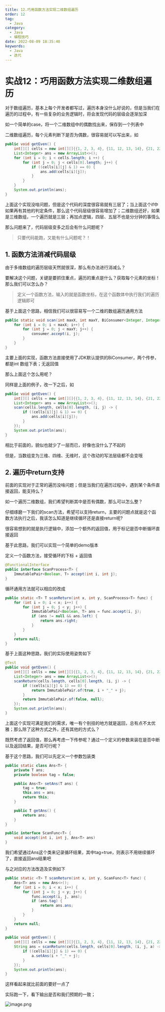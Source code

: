 ```yaml
---
title: 12.巧用函数方法实现二维数组遍历
order: 12
tag:
  - Java
category:
  - Java
  - 编程技巧
date: 2022-08-09 18:35:40
keywords:
  - Java
  - 迭代
---
```


# 实战12：巧用函数方法实现二维数组遍历

对于数组遍历，基本上每个开发者都写过，遍历本身没什么好说的，但是当我们在遍历的过程中，有一些复杂的业务逻辑时，将会发现代码的层级会逐渐加深

<!-- more -->

如一个简单的case，将一个二维数组中的偶数找出来，保存到一个列表中

二维数组遍历，每个元素判断下是否为偶数，很容易就可以写出来，如

```java
public void getEven() {
    int[][] cells = new int[][]{{1, 2, 3, 4}, {11, 12, 13, 14}, {21, 22, 23, 24}};
    List<Integer> ans = new ArrayList<>();
    for (int i = 0; i < cells.length; i ++) {
        for (int j = 0; j < cells[0].length; j++) {
            if ((cells[i][j] & 1) == 0) {
                ans.add(cells[i][j]);
            }
        }
    }
    System.out.println(ans);
}
```

上面这个实现没啥问题，但是这个代码的深度很容易就有三层了；当上面这个if中如果再有其他的判定条件，那么这个代码层级很容易增加了；二维数组还好，如果是三维数组，一个遍历就是三层；再加点逻辑，四层、五层不也是分分钟的事情么

那么问题来了，代码层级变多之后会有什么问题呢？

> 只要代码能跑，又能有什么问题呢？！

## 1. 函数方法消减代码层级

由于多维数组的遍历层级天然就很深，那么有办法进行消减么？

要解决这个问题，关键是要抓住重点，遍历的重点是什么？获取每个元素的坐标！那么我们可以怎么办？

> 定义一个函数方法，输入的就是函数坐标，在这个函数体中执行我们的遍历逻辑即可

基于上面这个思路，相信我们可以很容易写一个二维的数组遍历通用方法

```java
public static void scan(int maxX, int maxY, BiConsumer<Integer, Integer> consumer) {
    for (int i = 0; i < maxX; i++) {
        for (int j = 0; j < maxY; j++) {
            consumer.accept(i, j);
        }
    }
}
```

主要上面的实现，函数方法直接使用了JDK默认提供的BiConsumer，两个传参，都是int 数组下表；无返回值

那么上面这个怎么用呢？

同样是上面的例子，改一下之后，如

```java
public void getEven() {
    int[][] cells = new int[][]{{1, 2, 3, 4}, {11, 12, 13, 14}, {21, 22, 23, 24}};
    List<Integer> ans = new ArrayList<>();
    scan(cells.length, cells[0].length, (i, j) -> {
        if ((cells[i][j] & 1) == 0) {
            ans.add(cells[i][j]);
        }
    });
    System.out.println(ans);
}
```

相比于前面的，貌似也就少了一层而已，好像也没什么了不起的

但是，当数组变为三维、四维、无维时，这个改动的写法层级都不会变哦

## 2. 遍历中return支持

前面的实现对于正常的遍历没啥问题；但是当我们在遍历过程中，遇到某个条件直接返回，能支持么？

如一个遍历二维数组，我们希望判断其中是否有偶数，那么可以怎么整？

仔细琢磨一下我们的scan方法，希望可以支持return，主要的问题点就是这个函数方法执行之后，我该怎么知道是继续循环还是直接return呢?

很容易想到的就是执行逻辑中，添加一个额外的返回值，用于标记是否中断循环直接返回

基于此思路，我们可以实现一个简单的demo版本

定义一个函数方法，接受循环的下标 + 返回值

```java
@FunctionalInterface
public interface ScanProcess<T> {
    ImmutablePair<Boolean, T> accept(int i, int j);
}
```

循环通用方法就可以相应的改成

```java
public static <T> T scanReturn(int x, int y, ScanProcess<T> func) {
    for (int i = 0; i < x; i++) {
        for (int j = 0; j < y; j++) {
            ImmutablePair<Boolean, T> ans = func.accept(i, j);
            if (ans != null && ans.left) {
                return ans.right;
            }
        }
    }
    return null;
}
```

基于上面这种思路，我们的实际使用姿势如下

```java
@Test
public void getEven() {
    int[][] cells = new int[][]{{1, 2, 3, 4}, {11, 12, 13, 14}, {21, 22, 23, 24}};
    List<Integer> ans = new ArrayList<>();
    scanReturn(cells.length, cells[0].length, (i, j) -> {
        if ((cells[i][j] & 1) == 0) {
            return ImmutablePair.of(true, i + "_" + j);
        }
        return ImmutablePair.of(false, null);
    });
    System.out.println(ans);
}
```

上面这个实现可满足我们的需求，唯一有个别扭的地方就是返回，总有点不太优雅；那么除了这种方式之外，还有其他的方式么？

既然考虑了返回值，那么再考虑一下传参呢？通过一个定义的参数来装在是否中断以及返回结果，是否可行呢？


基于这个思路，我们可以先定义一个参数包装类

```java
public static class Ans<T> {
    private T ans;
    private boolean tag = false;

    public Ans<T> setAns(T ans) {
        tag = true;
        this.ans = ans;
        return this;
    }

    public T getAns() {
        return ans;
    }
}

public interface ScanFunc<T> {
    void accept(int i, int j, Ans<T> ans)
}
```

我们希望通过Ans这个类来记录循环结果，其中tag=true，则表示不用继续循环了，直接返回ans结果吧

与之对应的方法改造及实例如下

```java
public static <T> T scanReturn(int x, int y, ScanFunc<T> func) {
    Ans<T> ans = new Ans<>();
    for (int i = 0; i < x; i++) {
        for (int j = 0; j < y; j++) {
            func.accept(i, j, ans);
            if (ans.tag) {
                return ans.ans;
            }
        }
    }
    return null;
}
    
public void getEven() {
    int[][] cells = new int[][]{{1, 2, 3, 4}, {11, 12, 13, 14}, {21, 22, 23, 24}};
    String ans = scanReturn(cells.length, cells[0].length, (i, j, a) -> {
        if ((cells[i][j] & 1) == 0) {
            a.setAns(i + "_" + j);
        }
    });
    System.out.println(ans);
}
```

这样看起来就比前面的要好一点了

实际跑一下，看下输出是否和我们预期的一致；

![image.png](https://p3-juejin.byteimg.com/tos-cn-i-k3u1fbpfcp/546a699ae4334df4b6525332da4e5770~tplv-k3u1fbpfcp-watermark.image?)
